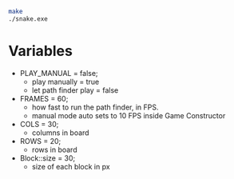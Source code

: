 ```bash
make
./snake.exe
```

# Variables

- PLAY_MANUAL = false;
    - play manually = true
    - let path finder play = false
- FRAMES = 60;
    - how fast to run the path finder, in FPS.
    - manual mode auto sets to 10 FPS inside Game Constructor
- COLS = 30;
    - columns in board
- ROWS = 20;
    - rows in board
- Block::size = 30;
    - size of each block in px
